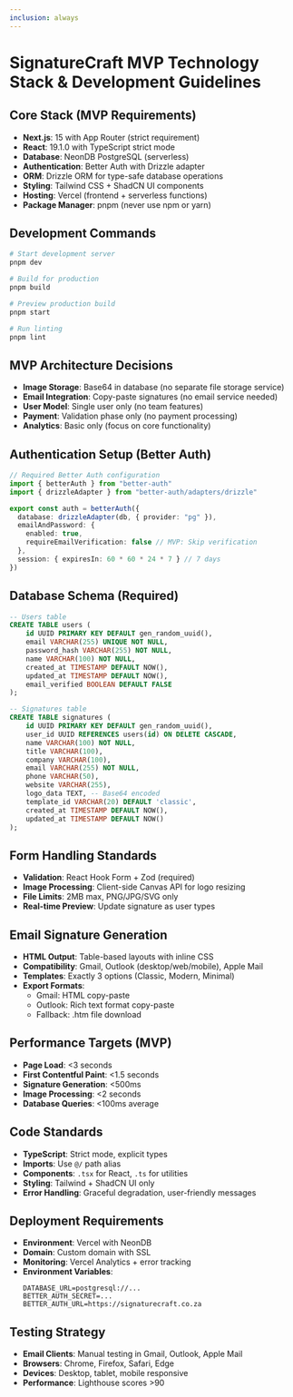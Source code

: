 ```yaml
---
inclusion: always
---
```


# SignatureCraft MVP Technology Stack & Development Guidelines

## Core Stack (MVP Requirements)
- **Next.js**: 15 with App Router (strict requirement)
- **React**: 19.1.0 with TypeScript strict mode
- **Database**: NeonDB PostgreSQL (serverless)
- **Authentication**: Better Auth with Drizzle adapter
- **ORM**: Drizzle ORM for type-safe database operations
- **Styling**: Tailwind CSS + ShadCN UI components
- **Hosting**: Vercel (frontend + serverless functions)
- **Package Manager**: pnpm (never use npm or yarn)

## Development Commands
```bash
# Start development server
pnpm dev

# Build for production
pnpm build

# Preview production build
pnpm start

# Run linting
pnpm lint
```

## MVP Architecture Decisions
- **Image Storage**: Base64 in database (no separate file storage service)
- **Email Integration**: Copy-paste signatures (no email service needed)
- **User Model**: Single user only (no team features)
- **Payment**: Validation phase only (no payment processing)
- **Analytics**: Basic only (focus on core functionality)

## Authentication Setup (Better Auth)
```typescript
// Required Better Auth configuration
import { betterAuth } from "better-auth"
import { drizzleAdapter } from "better-auth/adapters/drizzle"

export const auth = betterAuth({
  database: drizzleAdapter(db, { provider: "pg" }),
  emailAndPassword: { 
    enabled: true,
    requireEmailVerification: false // MVP: Skip verification
  },
  session: { expiresIn: 60 * 60 * 24 * 7 } // 7 days
})
```

## Database Schema (Required)
```sql
-- Users table
CREATE TABLE users (
    id UUID PRIMARY KEY DEFAULT gen_random_uuid(),
    email VARCHAR(255) UNIQUE NOT NULL,
    password_hash VARCHAR(255) NOT NULL,
    name VARCHAR(100) NOT NULL,
    created_at TIMESTAMP DEFAULT NOW(),
    updated_at TIMESTAMP DEFAULT NOW(),
    email_verified BOOLEAN DEFAULT FALSE
);

-- Signatures table  
CREATE TABLE signatures (
    id UUID PRIMARY KEY DEFAULT gen_random_uuid(),
    user_id UUID REFERENCES users(id) ON DELETE CASCADE,
    name VARCHAR(100) NOT NULL,
    title VARCHAR(100),
    company VARCHAR(100),
    email VARCHAR(255) NOT NULL,
    phone VARCHAR(50),
    website VARCHAR(255),
    logo_data TEXT, -- Base64 encoded
    template_id VARCHAR(20) DEFAULT 'classic',
    created_at TIMESTAMP DEFAULT NOW(),
    updated_at TIMESTAMP DEFAULT NOW()
);
```

## Form Handling Standards
- **Validation**: React Hook Form + Zod (required)
- **Image Processing**: Client-side Canvas API for logo resizing
- **File Limits**: 2MB max, PNG/JPG/SVG only
- **Real-time Preview**: Update signature as user types

## Email Signature Generation
- **HTML Output**: Table-based layouts with inline CSS
- **Compatibility**: Gmail, Outlook (desktop/web/mobile), Apple Mail
- **Templates**: Exactly 3 options (Classic, Modern, Minimal)
- **Export Formats**: 
  - Gmail: HTML copy-paste
  - Outlook: Rich text format copy-paste
  - Fallback: .htm file download

## Performance Targets (MVP)
- **Page Load**: <3 seconds
- **First Contentful Paint**: <1.5 seconds  
- **Signature Generation**: <500ms
- **Image Processing**: <2 seconds
- **Database Queries**: <100ms average

## Code Standards
- **TypeScript**: Strict mode, explicit types
- **Imports**: Use `@/` path alias
- **Components**: `.tsx` for React, `.ts` for utilities
- **Styling**: Tailwind + ShadCN UI only
- **Error Handling**: Graceful degradation, user-friendly messages

## Deployment Requirements
- **Environment**: Vercel with NeonDB
- **Domain**: Custom domain with SSL
- **Monitoring**: Vercel Analytics + error tracking
- **Environment Variables**: 
  ```env
  DATABASE_URL=postgresql://...
  BETTER_AUTH_SECRET=...
  BETTER_AUTH_URL=https://signaturecraft.co.za
  ```

## Testing Strategy
- **Email Clients**: Manual testing in Gmail, Outlook, Apple Mail
- **Browsers**: Chrome, Firefox, Safari, Edge
- **Devices**: Desktop, tablet, mobile responsive
- **Performance**: Lighthouse scores >90